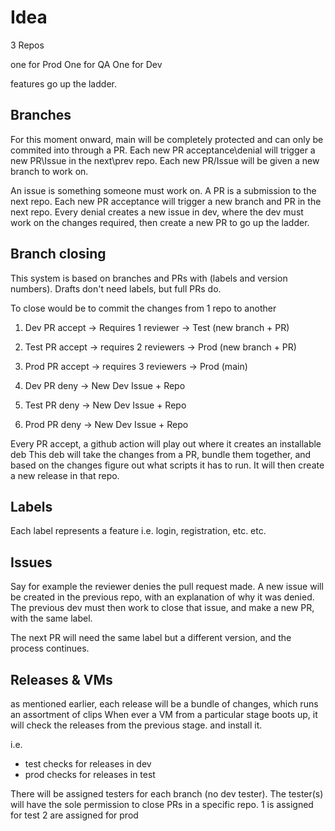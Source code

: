 # Idea

3 Repos

one for Prod
One for QA
One for Dev

features go up the ladder.


## Branches

For this moment onward, main will be completely protected and can only be commited into through a PR. Each new PR acceptance\denial will trigger a new PR\Issue in the next\prev repo. Each new PR/Issue will be given a new branch to work on. 

An issue is something someone must work on.
A PR is a submission to the next repo. 
Each new PR acceptance will trigger a new branch and PR in the next repo.
Every denial creates a new issue in dev, where the dev must work on the changes required, then create a new PR to go up the ladder.

## Branch closing

This system is based on branches and PRs with (labels and version numbers). 
Drafts don't need labels, but full PRs do. 

To close would be to commit the changes from 1 repo to another
1. Dev PR accept → Requires 1 reviewer → Test (new branch + PR)
2. Test PR accept → requires 2 reviewers → Prod (new branch + PR)
3. Prod PR accept → requires 3 reviewers → Prod (main)

1. Dev PR deny → New Dev Issue + Repo
1. Test PR deny → New Dev Issue + Repo
1. Prod PR deny → New Dev Issue + Repo

Every PR accept, a github action will play out where it creates an installable deb
This deb will take the changes from a PR, bundle them together, and based on the changes figure out what scripts it has to run.
It will then create a new release in that repo.

## Labels

Each label represents a feature i.e. login, registration, etc. etc.

## Issues

Say for example the reviewer denies the pull request made. A new issue will be created in the previous repo, with an explanation of why it was denied.
The previous dev must then work to close that issue, and make a new PR, with the same label.

The next PR will need the same label but a different version, and the process continues.


## Releases & VMs

as mentioned earlier, each release will be a bundle of changes, which runs an assortment of clips
When ever a VM from a particular stage boots up, it will check the releases from the previous stage. and install it.

i.e. 
- test checks for releases in dev
- prod checks for releases in test

There will be assigned testers for each branch (no dev tester). The tester(s) will have the sole permission to close PRs in a specific repo.
1 is assigned for test
2 are assigned for prod